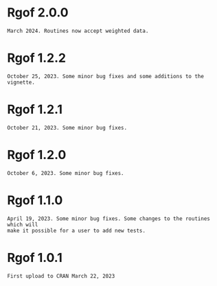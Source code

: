 # Rgof 2.0.0
    March 2024. Routines now accept weighted data. 
     
# Rgof 1.2.2
    October 25, 2023. Some minor bug fixes and some additions to the vignette.

# Rgof 1.2.1
    October 21, 2023. Some minor bug fixes.
    
# Rgof 1.2.0
    October 6, 2023. Some minor bug fixes.

# Rgof 1.1.0
    April 19, 2023. Some minor bug fixes. Some changes to the routines which will
    make it possible for a user to add new tests.    


# Rgof 1.0.1
    First upload to CRAN March 22, 2023
    
                